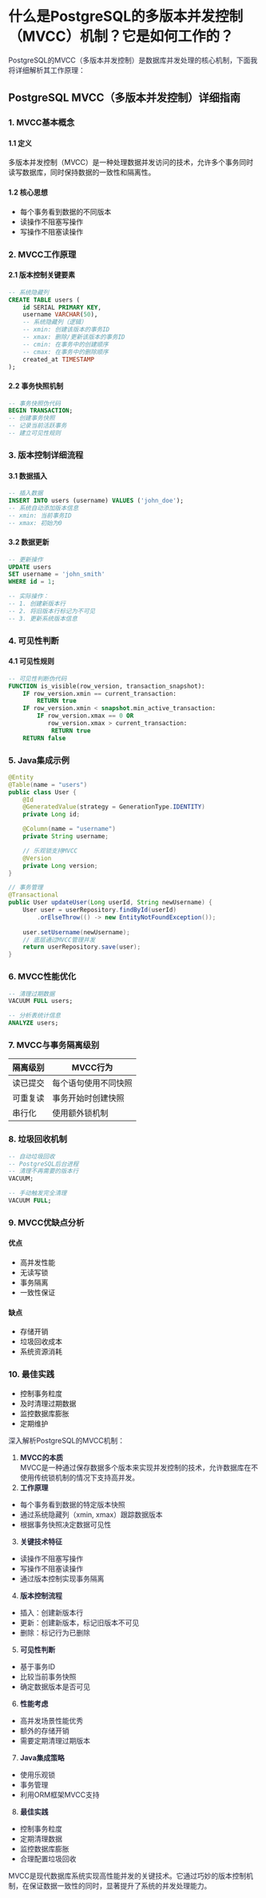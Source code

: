 # 什么是PostgreSQL的多版本并发控制（MVCC）机制？它是如何工作的？

<font style="color:rgba(6, 8, 31, 0.88);">PostgreSQL的MVCC（多版本并发控制）是数据库并发处理的核心机制，下面我将详细解析其工作原理：</font>

## PostgreSQL MVCC（多版本并发控制）详细指南

### 1. MVCC基本概念

#### 1.1 定义

多版本并发控制（MVCC）是一种处理数据并发访问的技术，允许多个事务同时读写数据库，同时保持数据的一致性和隔离性。

#### 1.2 核心思想

+ 每个事务看到数据的不同版本
+ 读操作不阻塞写操作
+ 写操作不阻塞读操作

### 2. MVCC工作原理

#### 2.1 版本控制关键要素

```sql
-- 系统隐藏列
CREATE TABLE users (
    id SERIAL PRIMARY KEY,
    username VARCHAR(50),
    -- 系统隐藏列（逻辑）
    -- xmin: 创建该版本的事务ID
    -- xmax: 删除/更新该版本的事务ID
    -- cmin: 在事务中的创建顺序
    -- cmax: 在事务中的删除顺序
    created_at TIMESTAMP
);
```

#### 2.2 事务快照机制

```sql
-- 事务快照伪代码
BEGIN TRANSACTION;
-- 创建事务快照
-- 记录当前活跃事务
-- 建立可见性规则
```

### 3. 版本控制详细流程

#### 3.1 数据插入

```sql
-- 插入数据
INSERT INTO users (username) VALUES ('john_doe');
-- 系统自动添加版本信息
-- xmin: 当前事务ID
-- xmax: 初始为0
```

#### 3.2 数据更新

```sql
-- 更新操作
UPDATE users 
SET username = 'john_smith' 
WHERE id = 1;

-- 实际操作：
-- 1. 创建新版本行
-- 2. 将旧版本行标记为不可见
-- 3. 更新系统版本信息
```

### 4. 可见性判断

#### 4.1 可见性规则

```sql
-- 可见性判断伪代码
FUNCTION is_visible(row_version, transaction_snapshot):
    IF row_version.xmin == current_transaction:
        RETURN true
    IF row_version.xmin < snapshot.min_active_transaction:
        IF row_version.xmax == 0 OR 
           row_version.xmax > current_transaction:
            RETURN true
    RETURN false
```

### 5. Java集成示例

```java
@Entity
@Table(name = "users")
public class User {
    @Id
    @GeneratedValue(strategy = GenerationType.IDENTITY)
    private Long id;

    @Column(name = "username")
    private String username;

    // 乐观锁支持MVCC
    @Version
    private Long version;
}

// 事务管理
@Transactional
public User updateUser(Long userId, String newUsername) {
    User user = userRepository.findById(userId)
        .orElseThrow(() -> new EntityNotFoundException());
    
    user.setUsername(newUsername);
    // 底层通过MVCC管理并发
    return userRepository.save(user);
}
```

### 6. MVCC性能优化

```sql
-- 清理过期数据
VACUUM FULL users;

-- 分析表统计信息
ANALYZE users;
```

### 7. MVCC与事务隔离级别

| 隔离级别 | MVCC行为 |
| --- | --- |
| 读已提交 | 每个语句使用不同快照 |
| 可重复读 | 事务开始时创建快照 |
| 串行化 | 使用额外锁机制 |

### 8. 垃圾回收机制

```sql
-- 自动垃圾回收
-- PostgreSQL后台进程
-- 清理不再需要的版本行
VACUUM;

-- 手动触发完全清理
VACUUM FULL;
```

### 9. MVCC优缺点分析

#### 优点

+ 高并发性能
+ 无读写锁
+ 事务隔离
+ 一致性保证

#### 缺点

+ 存储开销
+ 垃圾回收成本
+ 系统资源消耗

### 10. 最佳实践

+ 控制事务粒度
+ 及时清理过期数据
+ 监控数据库膨胀
+ 定期维护

<font style="color:rgba(6, 8, 31, 0.88);">深入解析PostgreSQL的MVCC机制：</font>

1. **<font style="color:rgba(6, 8, 31, 0.88);">MVCC的本质</font>**<font style="color:rgba(6, 8, 31, 0.88);">  
</font><font style="color:rgba(6, 8, 31, 0.88);">MVCC是一种通过保存数据多个版本来实现并发控制的技术，允许数据库在不使用传统锁机制的情况下支持高并发。</font>
2. **<font style="color:rgba(6, 8, 31, 0.88);">工作原理</font>**

+ <font style="color:rgba(6, 8, 31, 0.88);">每个事务看到数据的特定版本快照</font>
+ <font style="color:rgba(6, 8, 31, 0.88);">通过系统隐藏列（xmin, xmax）跟踪数据版本</font>
+ <font style="color:rgba(6, 8, 31, 0.88);">根据事务快照决定数据可见性</font>

3. **<font style="color:rgba(6, 8, 31, 0.88);">关键技术特征</font>**

+ <font style="color:rgba(6, 8, 31, 0.88);">读操作不阻塞写操作</font>
+ <font style="color:rgba(6, 8, 31, 0.88);">写操作不阻塞读操作</font>
+ <font style="color:rgba(6, 8, 31, 0.88);">通过版本控制实现事务隔离</font>

4. **<font style="color:rgba(6, 8, 31, 0.88);">版本控制流程</font>**

+ <font style="color:rgba(6, 8, 31, 0.88);">插入：创建新版本行</font>
+ <font style="color:rgba(6, 8, 31, 0.88);">更新：创建新版本，标记旧版本不可见</font>
+ <font style="color:rgba(6, 8, 31, 0.88);">删除：标记行为已删除</font>

5. **<font style="color:rgba(6, 8, 31, 0.88);">可见性判断</font>**

+ <font style="color:rgba(6, 8, 31, 0.88);">基于事务ID</font>
+ <font style="color:rgba(6, 8, 31, 0.88);">比较当前事务快照</font>
+ <font style="color:rgba(6, 8, 31, 0.88);">确定数据版本是否可见</font>

6. **<font style="color:rgba(6, 8, 31, 0.88);">性能考虑</font>**

+ <font style="color:rgba(6, 8, 31, 0.88);">高并发场景性能优秀</font>
+ <font style="color:rgba(6, 8, 31, 0.88);">额外的存储开销</font>
+ <font style="color:rgba(6, 8, 31, 0.88);">需要定期清理过期版本</font>

7. **<font style="color:rgba(6, 8, 31, 0.88);">Java集成策略</font>**

+ <font style="color:rgba(6, 8, 31, 0.88);">使用乐观锁</font>
+ <font style="color:rgba(6, 8, 31, 0.88);">事务管理</font>
+ <font style="color:rgba(6, 8, 31, 0.88);">利用ORM框架MVCC支持</font>

8. **<font style="color:rgba(6, 8, 31, 0.88);">最佳实践</font>**

+ <font style="color:rgba(6, 8, 31, 0.88);">控制事务粒度</font>
+ <font style="color:rgba(6, 8, 31, 0.88);">定期清理数据</font>
+ <font style="color:rgba(6, 8, 31, 0.88);">监控数据库膨胀</font>
+ <font style="color:rgba(6, 8, 31, 0.88);">合理配置垃圾回收</font>

<font style="color:rgba(6, 8, 31, 0.88);">MVCC是现代数据库系统实现高性能并发的关键技术。它通过巧妙的版本控制机制，在保证数据一致性的同时，显著提升了系统的并发处理能力。</font>
